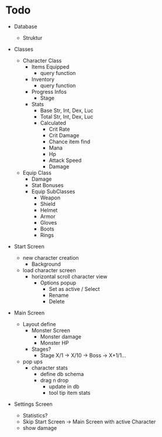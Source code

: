 # Todo

- Database
    - Struktur
- Classes
    - Character Class
        - Items Equipped
            - query function
        - Inventory
            - query function
        - Progress Infos
            - Stage
        - Stats
            - Base Str, Int, Dex, Luc
            - Total Str, Int, Dex, Luc
            - Calculated
                - Crit Rate
                - Crit Damage
                - Chance item find
                - Mana
                - Hp
                - Attack Speed
                - Damage
    - Equip Class
        - Damage
        - Stat Bonuses
        - Equip SubClasses
            - Weapon
            - Shield
            - Helmet
            - Armor
            - Gloves
            - Boots
            - Rings

- Start Screen
    - new character creation
        - Background
    - load character screen
        - horizontal scroll character view
            - Options popup
                - Set as active / Select
                - Rename
                - Delete

- Main Screen
    - Layout define
        - Monster Screen
            - Monster damage
            - Monster HP
        - Stages?
            - Stage X/1 -> X/10 -> Boss -> X+1/1...
    - pop ups
        - character stats
            - define db schema
            - drag n drop
                - update in db
                - tool tip item stats

- Settings Screen
    - Statistics?
    - Skip Start Screen -> Main Screen with active Character
    - show damage

